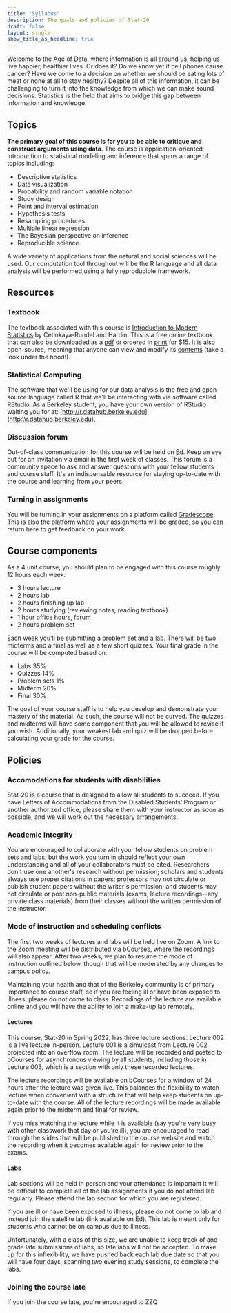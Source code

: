 ```yaml
---
title: "Syllabus"
description: The goals and policies of Stat-20
draft: false
layout: single
show_title_as_headline: true
---
```


Welcome to the Age of Data, where information is all around us, helping us live happier, healthier lives. Or does it? Do we know yet if cell phones cause cancer? Have we come to a decision on whether we should be eating lots of meat or none at all to stay healthy? Despite all of this information, it can be challenging to turn it into the knowledge from which we can make sound decisions. Statistics is the field that aims to bridge this gap between information and knowledge.

## Topics

**The primary goal of this course is for you to be able to critique and construct arguments using data**. The course is application-oriented introduction to statistical modeling and inference that spans a range of topics including:

- Descriptive statistics
- Data visualization
- Probability and random variable notation
- Study design
- Point and interval estimation
- Hypothesis tests
- Resampling procedures
- Multiple linear regression
- The Bayesian perspective on inference
- Reproducible science

A wide variety of applications from the natural and social sciences will be used. Our computation tool throughout will be the R language and all data analysis will be performed using a fully reproducible framework.

## Resources

### Textbook

The textbook associated with this course is [Introduction to Modern Statistics](https://openintro-ims.netlify.app/) by &#199;etinkaya-Rundel and Hardin. This is a free online textbook that can also be downloaded as a [pdf](https://leanpub.com/imstat) or ordered in [print](https://www.amazon.com/Introduction-Modern-Statistics-Mine-%C3%87etinkaya-Rundel/dp/1943450145/) for $15. It is also open-source, meaning that anyone can view and modify its [contents](https://github.com/openintrostat/ims/blob/master/index.Rmd) (take a look under the hood!).

### Statistical Computing

The software that we'll be using for our data analysis is the free and open-source language called R that we'll be interacting with via software called RStudio. As a Berkeley student, you have your own version of RStudio waiting you for at: [http://r.datahub.berkeley.edu](http:\\r.datahub.berkeley.edu).

### Discussion forum

Out-of-class communication for this course will be held on [Ed](https://edstem.org). Keep an eye out for an invitation via email in the first week of classes. This forum is a community space to ask and answer questions with your fellow students and course staff. It's an indispensable resource for staying up-to-date with the course and learning from your peers.

### Turning in assignments

You will be turning in your assignments on a platform called  [Gradescope](https://www.gradescope.com/). This is also the platform where your assignments will be graded, so you can return here to get feedback on your work.

## Course components

As a 4 unit course, you should plan to be engaged with this course roughly 12 hours each week:

- 3 hours lecture
- 2 hours lab
- 2 hours finishing up lab
- 2 hours studying (reviewing notes, reading textbook)
- 1 hour office hours, forum
- 2 hours problem set

Each week you'll be submitting a problem set and a lab. There will be two midterms and a final as well as a few short quizzes. Your final grade in the course will be computed based on:

- Labs 35%
- Quizzes 14%
- Problem sets 1%
- Midterm 20%
- Final 30%

The goal of your course staff is to help you develop and demonstrate your mastery of the material. As such, the course will not be curved. The quizzes and midterms will have some component that you will be allowed to revise if you wish. Additionally, your weakest lab and quiz will be dropped before calculating your grade for the course.

## Policies

### Accomodations for students with disabilities

Stat-20 is a course that is designed to allow all students to succeed.  If you have Letters of Accommodations from the Disabled Students’ Program or another authorized office, please share them with your instructor as soon as possible, and we will work out the necessary arrangements.

### Academic Integrity

You are encouraged to collaborate with your fellow students on problem sets and labs, but the work you turn in should reflect your own understanding and all of your collaborators must be cited. Researchers don't use one another's research without permission; scholars and students always use proper citations in papers; professors may not circulate or publish student papers without the writer's permission; and students may not circulate or post non-public materials (exams, lecture recordings--any private class materials) from their classes without the written permission of the instructor.

### Mode of instruction and scheduling conflicts

The first two weeks of lectures and labs will be held live on Zoom. A link to the Zoom meeting will be distributed via bCourses, where the recordings will also appear.  After two weeks, we plan to resume the mode of instruction outlined below, though that will be moderated by any changes to campus policy.

Maintaining your health and that of the Berkeley community is of primary importance to course staff, so if you are feeling ill or have been exposed to illness, please do not come to class. Recordings of the lecture are available online and you will have the ability to join a make-up lab remotely.

#### Lectures
This course, Stat-20 in Spring 2022, has three lecture sections. Lecture 002 is a live lecture in-person. Lecture 001 is a simulcast from Lecture 002 projected into an overflow room. The lecture will be recorded and posted to bCourses for asynchronous viewing by all students, including those in Lecture 003, which is a section with only these recorded lectures.

The lecture recordings will be available on bCourses for a window of 24 hours after the lecture was given live. This balances the flexibility to watch lecture when convenient with a structure that will help keep students on up-to-date with the course. All of the lecture recordings will be made available again prior to the midterm and final for review.

If you miss watching the lecture while it is available (say you're very busy with other classwork that day or you're ill), you are encouraged to read through the slides that will be published to the course website and watch the recording when it becomes available again for review prior to the exams.

#### Labs
Lab sections will be held in person and your attendance is important It will be difficult to complete all of the lab assignments if you do not attend lab regularly. Please attend the lab section for which you are registered.

If you are ill or have been exposed to illness, please do not come to lab and instead join the satellite lab (link available on Ed). This lab is meant only for students who cannot be on campus due to illness.

Unfortunately, with a class of this size, we are unable to keep track of and grade late submissions of labs, so late labs will not be accepted. To make up for this inflexibility, we have pushed back each lab due date so that you will have four days, spanning two evening study sessions, to complete the labs. 


### Joining the course late

If you join the course late, you're encouraged to ZZQ
